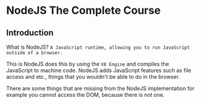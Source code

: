 # NodeJS The Complete Course

## Introduction

What is NodeJS? `A JavaScript runtime, allowing you to run JavaScript outside of a browser.`

This is NodeJS does this by using the `V8 Engine` and compiles the JavaScript to machine code. NodeJS adds JavaScript features such as file access and etc., things that you wouldn't be able to do in the browser.

There are some things that are missing from the NodeJS implementation for example you cannot access the DOM, because there is not one.

